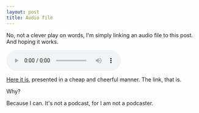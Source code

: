 ```yaml
---
layout: post
title: Audio file
---
```


No, not a clever play on words, I'm simply linking an audio file to this post.  And hoping it works.

<audio src="/sounds/recording-20160124-113314.mp3" controls="controls"> Ah. Your browser does not support my rubbish code, please see below. </audio>

[Here it is](/sounds/recording-20160124-113314.mp3), presented in a cheap and cheerful manner.  The link, that is.

Why?

Because I can.  It's not a podcast, for I am not a podcaster.
